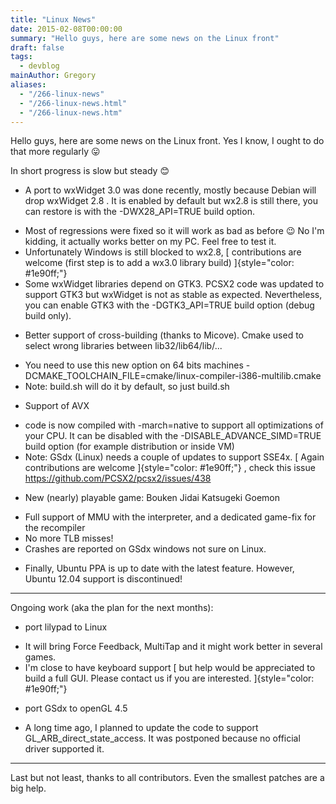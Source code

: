 ```yaml
---
title: "Linux News"
date: 2015-02-08T00:00:00
summary: "Hello guys, here are some news on the Linux front"
draft: false
tags:
  - devblog
mainAuthor: Gregory
aliases:
  - "/266-linux-news"
  - "/266-linux-news.html"
  - "/266-linux-news.htm"
---
```



Hello guys, here are some news on the Linux front. Yes I know, I ought
to do that more regularly
😛

In short progress is slow but steady
😊

* A port to wxWidget 3.0 was done recently, mostly because Debian will
drop wxWidget 2.8 . It is enabled by default but wx2.8 is still there,
you can restore is with the -DWX28_API=TRUE build option.

-   Most of regressions were fixed so it will work as bad as before
    😉 No I'm kidding, it actually works better on
    my PC. Feel free to test it.
-   Unfortunately Windows is still blocked to wx2.8, [ contributions are
    welcome (first step is to add a wx3.0 library build)
    ]{style="color: #1e90ff;"}
-   Some wxWidget libraries depend on GTK3. PCSX2 code was updated to
    support GTK3 but wxWidget is not as stable as expected.
    Nevertheless, you can enable GTK3 with the -DGTK3_API=TRUE build
    option (debug build only).


* Better support of cross-building (thanks to Micove). Cmake used to
select wrong libraries between lib32/lib64/lib/...

-   You need to use this new option on 64 bits machines
    -DCMAKE_TOOLCHAIN_FILE=cmake/linux-compiler-i386-multilib.cmake
-   Note: build.sh will do it by default, so just build.sh


* Support of AVX

-   code is now compiled with -march=native to support all optimizations
    of your CPU. It can be disabled with the -DISABLE_ADVANCE_SIMD=TRUE
    build option (for example distribution or inside VM)
-   Note: GSdx (Linux) needs a couple of updates to support SSE4x. [
    Again contributions are welcome ]{style="color: #1e90ff;"} , check
    this issue <https://github.com/PCSX2/pcsx2/issues/438>


* New (nearly) playable game: Bouken Jidai Katsugeki Goemon

-   Full support of MMU with the interpreter, and a dedicated game-fix
    for the recompiler
-   No more TLB misses!
-   Crashes are reported on GSdx windows not sure on Linux.


* Finally, Ubuntu PPA is up to date with the latest feature. However,
Ubuntu 12.04 support is discontinued!

------------------------------------------------------------------------


Ongoing work (aka the plan for the next months):

* port lilypad to Linux

-   It will bring Force Feedback, MultiTap and it might work better in
    several games.
-   I'm close to have keyboard support [ but help would be appreciated
    to build a full GUI. Please contact us if you are interested.
    ]{style="color: #1e90ff;"}

* port GSdx to openGL 4.5

-   A long time ago, I planned to update the code to support
    GL_ARB_direct_state_access. It was postponed because no official
    driver supported it.

------------------------------------------------------------------------


Last but not least, thanks to all contributors. Even the smallest
patches are a big help.

